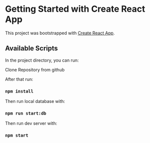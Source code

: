# Getting Started with Create React App

This project was bootstrapped with [Create React App](https://github.com/facebook/create-react-app).

## Available Scripts

In the project directory, you can run:

Clone Repository from github

After that run:

### `npm install`

Then run local database with:

### `npm run start:db`

Then run dev server with:

### `npm start`